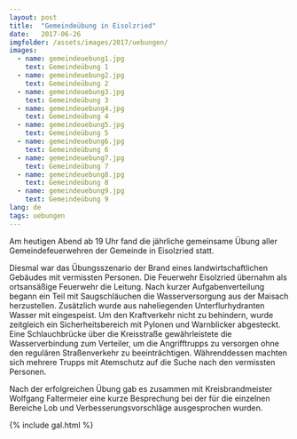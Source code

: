 ```yaml
---
layout: post
title:  "Gemeindeübung in Eisolzried"
date:   2017-06-26
imgfolder: /assets/images/2017/uebungen/
images:
  - name: gemeindeuebung1.jpg
    text: Gemeindeübung 1
  - name: gemeindeuebung2.jpg
    text: Gemeindeübung 2
  - name: gemeindeuebung3.jpg
    text: Gemeindeübung 3
  - name: gemeindeuebung4.jpg
    text: Gemeindeübung 4
  - name: gemeindeuebung5.jpg
    text: Gemeindeübung 5
  - name: gemeindeuebung6.jpg
    text: Gemeindeübung 6
  - name: gemeindeuebung7.jpg
    text: Gemeindeübung 7
  - name: gemeindeuebung8.jpg
    text: Gemeindeübung 8
  - name: gemeindeuebung9.jpg
    text: Gemeindeübung 9
lang: de
tags: uebungen
---
```


Am heutigen Abend ab 19 Uhr fand die jährliche gemeinsame Übung aller Gemeindefeuerwehren der Gemeinde in Eisolzried statt.

Diesmal war das Übungsszenario der Brand eines landwirtschaftlichen Gebäudes mit vermissten Personen. Die Feuerwehr Eisolzried übernahm als ortsansäßige Feuerwehr die Leitung. Nach kurzer Aufgabenverteilung begann ein Teil mit Saugschläuchen die Wasserversorgung aus der Maisach herzustellen. Zusätzlich wurde aus naheliegenden Unterflurhydranten Wasser mit eingespeist. Um den Kraftverkehr nicht zu behindern, wurde zeitgleich ein Sicherheitsbereich mit Pylonen und Warnblicker abgesteckt. Eine Schlauchbrücke über die Kreisstraße gewährleistete die Wasserverbindung zum Verteiler, um die Angrifftrupps zu versorgen ohne den regulären Straßenverkehr zu beeinträchtigen. Währenddessen machten sich mehrere Trupps mit Atemschutz auf die Suche nach den vermissten Personen.

Nach der erfolgreichen Übung gab es zusammen mit Kreisbrandmeister Wolfgang Faltermeier eine kurze Besprechung bei der für die einzelnen Bereiche Lob und Verbesserungsvorschläge ausgesprochen wurden.

{% include gal.html %}
